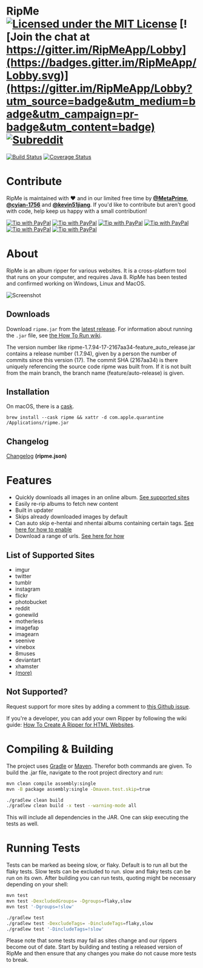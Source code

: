 # RipMe [![Licensed under the MIT License](https://img.shields.io/badge/License-MIT-blue.svg)](https://github.com/RipMeApp/ripme/blob/master/LICENSE.txt) [![Join the chat at https://gitter.im/RipMeApp/Lobby](https://badges.gitter.im/RipMeApp/Lobby.svg)](https://gitter.im/RipMeApp/Lobby?utm_source=badge&utm_medium=badge&utm_campaign=pr-badge&utm_content=badge) [![Subreddit](https://img.shields.io/badge/discuss-on%20reddit-blue.svg)](https://www.reddit.com/r/ripme/)

[![Build Status](https://travis-ci.org/RipMeApp/ripme.svg?branch=master)](https://travis-ci.org/RipMeApp/ripme)
[![Coverage Status](https://coveralls.io/repos/github/RipMeApp/ripme/badge.svg?branch=master)](https://coveralls.io/github/RipMeApp/ripme?branch=master)

# Contribute

RipMe is maintained with ♥️ and in our limited free time by **[@MetaPrime](https://github.com/metaprime)**, **[@cyian-1756](https://github.com/cyian-1756)** and **[@kevin51jiang](https://github.com/kevin51jiang)**. If you'd like to contribute but aren't good with code, help keep us happy with a small contribution!

[![Tip with PayPal](https://img.shields.io/badge/PayPal-Buy_us...-lightgrey.svg)](https://www.paypal.me/ripmeapp)
[![Tip with PayPal](https://img.shields.io/badge/coffee-%245-green.svg)](https://www.paypal.com/paypalme/ripmeapp/send?amount=5.00&currencyCode=USD&locale.x=en_US&country.x=US)
[![Tip with PayPal](https://img.shields.io/badge/beer-%2410-yellow.svg)](https://www.paypal.com/paypalme/ripmeapp/send?amount=10.00&currencyCode=USD&locale.x=en_US&country.x=US)
[![Tip with PayPal](https://img.shields.io/badge/lunch-%2420-orange.svg)](https://www.paypal.com/paypalme/ripmeapp/send?amount=20.00&currencyCode=USD&locale.x=en_US&country.x=US)
[![Tip with PayPal](https://img.shields.io/badge/dinner-%2450-red.svg)](https://www.paypal.com/paypalme/ripmeapp/send?amount=50.00&currencyCode=USD&locale.x=en_US&country.x=US)
[![Tip with PayPal](https://img.shields.io/badge/custom_amount-...-lightgrey.svg)](https://www.paypal.me/ripmeapp)

# About

RipMe is an album ripper for various websites. It is a cross-platform tool that runs on your computer, and requires Java 8. RipMe has been tested and confirmed working on Windows, Linux and MacOS. 

![Screenshot](https://i.imgur.com/UCQNjeg.png)

## Downloads

Download `ripme.jar` from the [latest release](/releases). For information about running the `.jar` file, see 
[the How To Run wiki](https://github.com/ripmeapp/ripme/wiki/How-To-Run-RipMe).

The version number like ripme-1.7.94-17-2167aa34-feature_auto_release.jar contains a release number (1.7.94), given by
a person the number of commits since this version (17). The commit SHA (2167aa34) is there uniquely referencing the
source code ripme was built from. If it is not built from the main branch, the branch name (feature/auto-release) is
given.

## Installation

On macOS, there is a [cask](https://github.com/Homebrew/homebrew-cask/blob/master/Casks/ripme.rb).
```
brew install --cask ripme && xattr -d com.apple.quarantine /Applications/ripme.jar
```

## Changelog

[Changelog](https://github.com/ripmeapp/ripme/blob/master/ripme.json) **(ripme.json)**

# Features

* Quickly downloads all images in an online album. [See supported sites](https://github.com/ripmeapp/ripme/wiki/Supported-Sites)
* Easily re-rip albums to fetch new content
* Built in updater
* Skips already downloaded images by default
* Can auto skip e-hentai and nhentai albums containing certain tags. [See here for how to enable](https://github.com/RipMeApp/ripme/wiki/Config-options#nhentaiblacklisttags)
* Download a range of urls. [See here for how](https://github.com/RipMeApp/ripme/wiki/How-To-Run-RipMe#downloading-a-url-range)

## List of Supported Sites

* imgur
* twitter
* tumblr
* instagram
* flickr
* photobucket
* reddit
* gonewild
* motherless
* imagefap
* imagearn
* seenive
* vinebox
* 8muses
* deviantart
* xhamster
* [(more)](https://github.com/ripmeapp/ripme/wiki/Supported-Sites)

## Not Supported?

Request support for more sites by adding a comment to [this Github issue](https://github.com/RipMeApp/ripme/issues/38).

If you're a developer, you can add your own Ripper by following the wiki guide:
[How To Create A Ripper for HTML Websites](https://github.com/ripmeapp/ripme/wiki/How-To-Create-A-Ripper-for-HTML-websites).

# Compiling & Building

The project uses [Gradle](https://gradle.org) or [Maven](http://maven.apache.org/).
Therefor both commands are given. To build the .jar file, navigate to the root
project directory and run:

```bash
mvn clean compile assembly:single
mvn -B package assembly:single -Dmaven.test.skip=true
```
```bash
./gradlew clean build
./gradlew clean build -x test --warning-mode all
```

This will include all dependencies in the JAR. One can skip executing the tests
as well.

# Running Tests

Tests can be marked as beeing slow, or flaky. Default is to run all but the flaky tests. Slow tests can be excluded to
run. slow and flaky tests can be run on its own. After building you can run tests, quoting might be necessary depending
on your shell:

```bash
mvn test
mvn test -DexcludedGroups= -Dgroups=flaky,slow
mvn test '-Dgroups=!slow'
```

```bash
./gradlew test
./gradlew test -DexcludeTags= -DincludeTags=flaky,slow
./gradlew test '-DincludeTags=!slow'
```

Please note that some tests may fail as sites change and our rippers become out of date.
Start by building and testing a released version of RipMe
and then ensure that any changes you make do not cause more tests to break.
